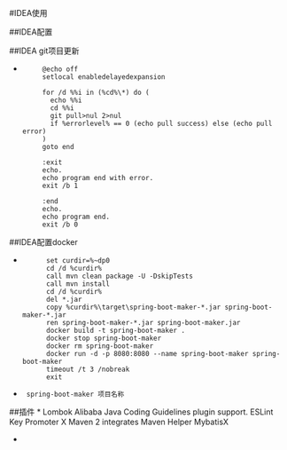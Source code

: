#IDEA使用

##IDEA配置


##IDEA  git项目更新
*          @echo off
           setlocal enabledelayedexpansion
           
           for /d %%i in (%cd%\*) do (
             echo %%i
             cd %%i
             git pull>nul 2>nul
             if %errorlevel% == 0 (echo pull success) else (echo pull error)
           )
           goto end
           
           :exit
           echo.
           echo program end with error.
           exit /b 1
           
           :end
           echo.
           echo program end.
           exit /b 0

##IDEA配置docker
*           set curdir=%~dp0
            cd /d %curdir%
            call mvn clean package -U -DskipTests
            call mvn install
            cd /d %curdir%
            del *.jar
            copy %curdir%\target\spring-boot-maker-*.jar spring-boot-maker-*.jar
            ren spring-boot-maker-*.jar spring-boot-maker.jar
            docker build -t spring-boot-maker .
            docker stop spring-boot-maker
            docker rm spring-boot-maker
            docker run -d -p 8080:8080 --name spring-boot-maker spring-boot-maker
            timeout /t 3 /nobreak
            exit
*      spring-boot-maker 项目名称


##插件
*
Lombok
Alibaba Java Coding Guidelines plugin support.
ESLint
Key Promoter X
Maven 2 integrates
Maven Helper
MybatisX




*